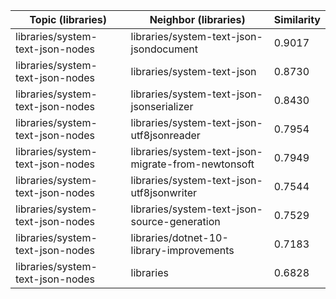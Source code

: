 | Topic (libraries) | Neighbor (libraries) | Similarity |
|-------------|-------------------|------------|
| libraries/system-text-json-nodes | libraries/system-text-json-jsondocument | 0.9017 |
| libraries/system-text-json-nodes | libraries/system-text-json | 0.8730 |
| libraries/system-text-json-nodes | libraries/system-text-json-jsonserializer | 0.8430 |
| libraries/system-text-json-nodes | libraries/system-text-json-utf8jsonreader | 0.7954 |
| libraries/system-text-json-nodes | libraries/system-text-json-migrate-from-newtonsoft | 0.7949 |
| libraries/system-text-json-nodes | libraries/system-text-json-utf8jsonwriter | 0.7544 |
| libraries/system-text-json-nodes | libraries/system-text-json-source-generation | 0.7529 |
| libraries/system-text-json-nodes | libraries/dotnet-10-library-improvements | 0.7183 |
| libraries/system-text-json-nodes | libraries | 0.6828 |
